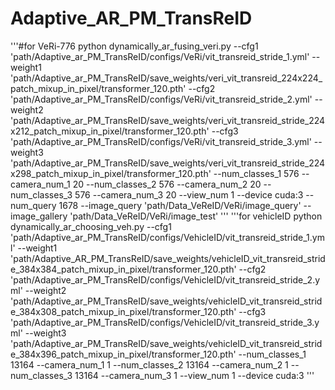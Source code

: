 # Adaptive_AR_PM_TransReID
'''#for VeRi-776
python dynamically_ar_fusing_veri.py  --cfg1 'path/Adaptive_ar_PM_TransReID/configs/VeRi/vit_transreid_stride_1.yml' --weight1 'path/Adaptive_ar_PM_TransReID/save_weights/veri_vit_transreid_224x224_patch_mixup_in_pixel/transformer_120.pth' --cfg2 'path/Adaptive_ar_PM_TransReID/configs/VeRi/vit_transreid_stride_2.yml' --weight2 'path/Adaptive_ar_PM_TransReID/save_weights/veri_vit_transreid_stride_224x212_patch_mixup_in_pixel/transformer_120.pth' --cfg3 'path/Adaptive_ar_PM_TransReID/configs/VeRi/vit_transreid_stride_3.yml' --weight3 'path/Adaptive_ar_PM_TransReID/save_weights/veri_vit_transreid_stride_224x298_patch_mixup_in_pixel/transformer_120.pth' --num_classes_1 576 --camera_num_1 20 --num_classes_2 576 --camera_num_2 20 --num_classes_3 576 --camera_num_3 20 --view_num 1 --device cuda:3 --num_query 1678 --image_query  'path/Data_VeReID/VeRi/image_query' --image_gallery 'path/Data_VeReID/VeRi/image_test'
'''
'''for vehicleID
python dynamically_ar_choosing_veh.py  --cfg1 'path/Adaptive_ar_PM_TransReID/configs/VehicleID/vit_transreid_stride_1.yml' --weight1 'path/Adaptive_AR_PM_TransReID/save_weights/vehicleID_vit_transreid_stride_384x384_patch_mixup_in_pixel/transformer_120.pth' --cfg2 'path/Adaptive_ar_PM_TransReID/configs/VehicleID/vit_transreid_stride_2.yml' --weight2 'path/Adaptive_ar_PM_TransReID/save_weights/vehicleID_vit_transreid_stride_384x308_patch_mixup_in_pixel/transformer_120.pth' --cfg3 'path/Adaptive_ar_PM_TransReID/configs/VehicleID/vit_transreid_stride_3.yml' --weight3 'path/Adaptive_ar_PM_TransReID/save_weights/vehicleID_vit_transreid_stride_384x396_patch_mixup_in_pixel/transformer_120.pth' --num_classes_1 13164 --camera_num_1 1  --num_classes_2 13164 --camera_num_2 1 --num_classes_3 13164 --camera_num_3 1 --view_num 1 --device cuda:3
'''
